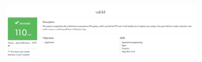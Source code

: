 ![cub3d](https://github.com/ivanoriola/42/blob/ee981a7c1d337b64a05bea5476936e5ba6037f45/images/cub3d.png)
